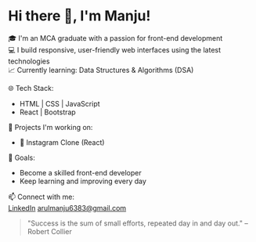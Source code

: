 # Hi there 👋, I'm Manju!

🎓 I'm an MCA graduate with a passion for front-end development  
💻 I build responsive, user-friendly web interfaces using the latest technologies  
📈 Currently learning: Data Structures & Algorithms (DSA)

🌐 Tech Stack:  
- HTML | CSS | JavaScript  
- React | Bootstrap  

🚀 Projects I'm working on:
- 📸 Instagram Clone (React)

🎯 Goals:
- Become a skilled front-end developer  
- Keep learning and improving every day  

📫 Connect with me:  
[LinkedIn](https://www.linkedin.com/in/manju-k-9a4a28318/) 
arulmanju6383@gmail.com

> "Success is the sum of small efforts, repeated day in and day out." – Robert Collier
